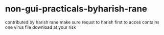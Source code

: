 # non-gui-practicals-byharish-rane
contributed by harish rane
make sure requst to harish first to acces
contains one virus file download at your risk
